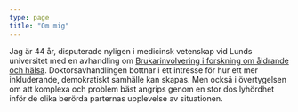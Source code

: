 ```yaml
---
type: page
title: "Om mig"
---
```


Jag är 44 år, disputerade nyligen i medicinsk vetenskap vid Lunds universitet med en avhandling om [Brukarinvolvering i forskning om åldrande och hälsa](https://portal.research.lu.se/en/publications/on-user-involvement-in-research-on-ageing-and-health). Doktorsavhandlingen bottnar i ett intresse för hur ett mer inkluderande, demokratiskt samhälle kan skapas. Men också i övertygelsen om att komplexa och problem bäst angrips genom en stor dos lyhördhet inför de olika berörda parternas upplevelse av situationen.
